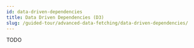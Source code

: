 ```yaml
---
id: data-driven-dependencies
title: Data Driven Dependencies (D3)
slug: /guided-tour/advanced-data-fetching/data-driven-dependencies/
---
```

TODO
